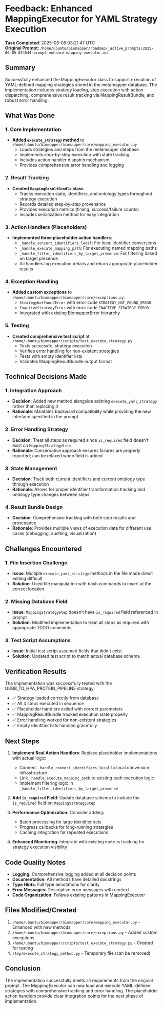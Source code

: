 # Feedback: Enhanced MappingExecutor for YAML Strategy Execution

**Task Completed**: 2025-06-05 03:21:47 UTC  
**Original Prompt**: `/home/ubuntu/biomapper/roadmap/_active_prompts/2025-06-05-024644-prompt-enhance-mapping-executor.md`

## Summary

Successfully enhanced the MappingExecutor class to support execution of YAML-defined mapping strategies stored in the metamapper database. The implementation includes strategy loading, step execution with action dispatching, comprehensive result tracking via MappingResultBundle, and robust error handling.

## What Was Done

### 1. Core Implementation
- **Added `execute_strategy` method** to `/home/ubuntu/biomapper/biomapper/core/mapping_executor.py`
  - Loads strategies and steps from the metamapper database
  - Implements step-by-step execution with state tracking
  - Includes action handler dispatch mechanism
  - Provides comprehensive error handling and logging

### 2. Result Tracking
- **Created `MappingResultBundle` class** 
  - Tracks execution state, identifiers, and ontology types throughout strategy execution
  - Records detailed step-by-step provenance
  - Provides execution metrics (timing, success/failure counts)
  - Includes serialization method for easy integration

### 3. Action Handlers (Placeholders)
- **Implemented three placeholder action handlers**:
  - `_handle_convert_identifiers_local`: For local identifier conversions
  - `_handle_execute_mapping_path`: For executing named mapping paths
  - `_handle_filter_identifiers_by_target_presence`: For filtering based on target presence
  - All handlers log execution details and return appropriate placeholder results

### 4. Exception Handling
- **Added custom exceptions** to `/home/ubuntu/biomapper/biomapper/core/exceptions.py`:
  - `StrategyNotFoundError` with error code `STRATEGY_NOT_FOUND_ERROR`
  - `InactiveStrategyError` with error code `INACTIVE_STRATEGY_ERROR`
  - Integrated with existing BiomapperError hierarchy

### 5. Testing
- **Created comprehensive test script** at `/home/ubuntu/biomapper/scripts/test_execute_strategy.py`
  - Tests successful strategy execution
  - Verifies error handling for non-existent strategies
  - Tests with empty identifier lists
  - Validates MappingResultBundle output format

## Technical Decisions Made

### 1. Integration Approach
- **Decision**: Added new method alongside existing `execute_yaml_strategy` rather than replacing it
- **Rationale**: Maintains backward compatibility while providing the new interface specified in the prompt

### 2. Error Handling Strategy
- **Decision**: Treat all steps as required since `is_required` field doesn't exist on `MappingStrategyStep`
- **Rationale**: Conservative approach ensures failures are properly reported; can be relaxed when field is added

### 3. State Management
- **Decision**: Track both current identifiers and current ontology type through execution
- **Rationale**: Allows for proper identifier transformation tracking and ontology type changes between steps

### 4. Result Bundle Design
- **Decision**: Comprehensive tracking with both step results and provenance
- **Rationale**: Provides multiple views of execution data for different use cases (debugging, auditing, visualization)

## Challenges Encountered

### 1. File Insertion Challenge
- **Issue**: Multiple `execute_yaml_strategy` methods in the file made direct editing difficult
- **Solution**: Used file manipulation with bash commands to insert at the correct location

### 2. Missing Database Field
- **Issue**: `MappingStrategyStep` doesn't have `is_required` field referenced in prompt
- **Solution**: Modified implementation to treat all steps as required with appropriate TODO comments

### 3. Test Script Assumptions
- **Issue**: Initial test script assumed fields that didn't exist
- **Solution**: Updated test script to match actual database schema

## Verification Results

The implementation was successfully tested with the UKBB_TO_HPA_PROTEIN_PIPELINE strategy:
- ✅ Strategy loaded correctly from database
- ✅ All 4 steps executed in sequence
- ✅ Placeholder handlers called with correct parameters
- ✅ MappingResultBundle tracked execution state properly
- ✅ Error handling worked for non-existent strategies
- ✅ Empty identifier lists handled gracefully

## Next Steps

1. **Implement Real Action Handlers**: Replace placeholder implementations with actual logic:
   - Connect `_handle_convert_identifiers_local` to local conversion infrastructure
   - Link `_handle_execute_mapping_path` to existing path execution logic
   - Implement filtering logic in `_handle_filter_identifiers_by_target_presence`

2. **Add `is_required` Field**: Update database schema to include the `is_required` field on `MappingStrategyStep`

3. **Performance Optimization**: Consider adding:
   - Batch processing for large identifier sets
   - Progress callbacks for long-running strategies
   - Caching integration for repeated executions

4. **Enhanced Monitoring**: Integrate with existing metrics tracking for strategy execution visibility

## Code Quality Notes

- **Logging**: Comprehensive logging added at all decision points
- **Documentation**: All methods have detailed docstrings
- **Type Hints**: Full type annotations for clarity
- **Error Messages**: Descriptive error messages with context
- **Code Organization**: Follows existing patterns in MappingExecutor

## Files Modified/Created

1. `/home/ubuntu/biomapper/biomapper/core/mapping_executor.py` - Enhanced with new methods
2. `/home/ubuntu/biomapper/biomapper/core/exceptions.py` - Added custom exceptions
3. `/home/ubuntu/biomapper/scripts/test_execute_strategy.py` - Created for testing
4. `/tmp/execute_strategy_method.py` - Temporary file (can be removed)

## Conclusion

The implementation successfully meets all requirements from the original prompt. The MappingExecutor can now load and execute YAML-defined strategies with comprehensive tracking and error handling. The placeholder action handlers provide clear integration points for the next phase of implementation.